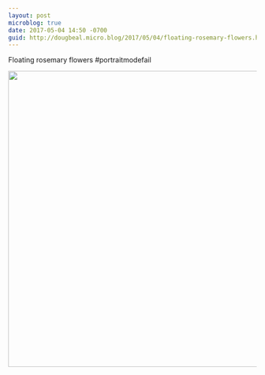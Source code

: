 ```yaml
---
layout: post
microblog: true
date: 2017-05-04 14:50 -0700
guid: http://dougbeal.micro.blog/2017/05/04/floating-rosemary-flowers.html
---
```

Floating rosemary flowers #portraitmodefail 

<img src="http://dougbeal.micro.blog/uploads/2017/0da7c592f3.jpg" width="600" height="600" style="height: auto" />
